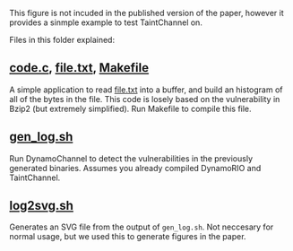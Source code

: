 This figure is not incuded in the published version of the paper, however it provides a sinmple example to test TaintChannel on.

Files in this folder explained:
## [code.c](code.c), [file.txt](file.txt), [Makefile](Makefile)
A simple application to read [file.txt](file.txt) into a buffer, and build an histogram of all of the bytes in the file. This code is losely based on the vulnerability in Bzip2 (but extremely simplified). Run Makefile to compile this file.

## [gen_log.sh](gen_log.sh)
Run DynamoChannel to detect the vulnerabilities in the previously generated binaries. Assumes you already  compiled DynamoRIO and TaintChannel.

## [log2svg.sh](log2svg.sh)
Generates an SVG file from the output of `gen_log.sh`. Not neccesary for normal usage, but we used this to generate figures in the paper.
